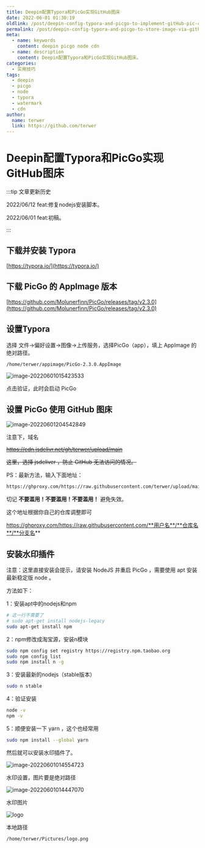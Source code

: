 ```yaml
---
title: Deepin配置Typora和PicGo实现GitHub图床
date: 2022-06-01 01:30:19
oldlink: /post/deepin-config-typora-and-picgo-to-implement-gitHub-pic-cdn.html
permalink: /post/deepin-config-typora-and-picgo-to-store-image-via-github.html
meta:
  - name: keywords
    content: deepin picgo node cdn
  - name: description
    content: Deepin配置Typora和PicGo实现GitHub图床。
categories:
  - 实用技巧
tags:
  - deepin
  - picgo
  - node
  - typora
  - watermark
  - cdn
author: 
  name: terwer
  link: https://github.com/terwer
---
```


# Deepin配置Typora和PicGo实现GitHub图床

:::tip 文章更新历史

2022/06/12 feat:修复nodejs安装脚本。

2022/06/01 feat:初稿。

:::

## 下载并安装 Typora

[https://typora.io/](https://typora.io/)

## 下载 PicGo 的 AppImage 版本

[https://github.com/Molunerfinn/PicGo/releases/tag/v2.3.0](https://github.com/Molunerfinn/PicGo/releases/tag/v2.3.0)

## 设置Typora

选择 文件->偏好设置->图像->上传服务，选择PicGo（app），填上 AppImage 的绝对路径。

```
/home/terwer/appimage/PicGo-2.3.0.AppImage
```

![image-20220601015423533](https://img1.terwer.space/20220601015423.png)

点击验证，此时会启动 PicGo

## 设置 PicGo 使用 GitHub 图床

![image-20220601204542849](https://img1.terwer.space/20220601204543.png)

注意下，域名

~~https://cdn.jsdelivr.net/gh/terwer/upload/main~~

~~这里，选择 jsdeliver ，防止 GitHub 无法访问的情况。~~

PS：最新方法，输入下面地址：

```bash
https://ghproxy.com/https://raw.githubusercontent.com/terwer/upload/main
```

切记 **不要滥用！不要滥用！不要滥用！** 避免失效。

这个地址根据你自己的仓库调整即可 

https://ghproxy.com/https://raw.githubusercontent.com/**用户名**/**仓库名**/**分支名**

## 安装水印插件

注意：这里直接安装会提示，请安装 NodeJS 并重启 PicGo ，需要使用 apt 安装最新稳定版 node 。

方法如下：

1：安装apt中的nodejs和npm

```bash
# 这一行不需要了
# sudo apt-get install nodejs-legacy
sudo apt-get install npm 
```

2：npm修改成淘宝源，安装n模块

```bash
sudo npm config set registry https://registry.npm.taobao.org
sudo npm config list
sudo npm install n -g
```

3：安装最新的nodejs（stable版本）

```bash
sudo n stable
```

4：验证安装

```bash
node -v
npm -v
```

5：顺便安装一下 yarn ，这个也经常用

```bash
sudo npm install --global yarn
```

然后就可以安装水印插件了。

![image-20220601014554723](https://img1.terwer.space/20220601014554.png)

水印设置，图片要是绝对路径

![image-20220601014447070](https://img1.terwer.space/20220601014447.png)

水印图片

![logo](https://terwergreen.com/img/logo.png)

本地路径

```
/home/terwer/Pictures/logo.png
```
